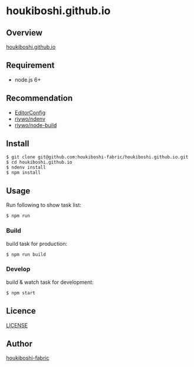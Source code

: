 houkiboshi.github.io
====

## Overview

[houkiboshi.github.io](https://houkiboshi.github.io)

## Requirement

- node.js 6+

## Recommendation

- [EditorConfig](http://editorconfig.org/)
- [riywo/ndenv](https://github.com/riywo/ndenv)
- [riywo/node-build](https://github.com/riywo/node-build)

## Install

``` console
$ git clone git@github.com:houkiboshi-fabric/houkiboshi.github.io.git
$ cd houkiboshi.github.io
$ ndenv install
$ npm install
```

## Usage

Run following to show task list:

``` console
$ npm run
```

### Build

build task for production:

``` console
$ npm run build
```

### Develop

build & watch task for development:

``` console
$ npm start
```

## Licence

[LICENSE](./LICENSE)

## Author

[houkiboshi-fabric](https://github.com/houkiboshi-fabric)
